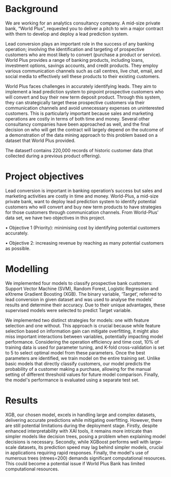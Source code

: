 # Background

We are working for an analytics consultancy company. A mid-size private bank, “World Plus”, requested you to deliver a pitch to win a major contract with them to develop and deploy a lead prediction system.

Lead conversion plays an important role in the success of any banking operation; involving the identification and targeting of prospective customers who are most likely to convert (purchase a product or service). World Plus provides a range of banking products, including loans, investment options, savings accounts, and credit products. They employ various communication channels such as call centres, live chat, email, and social media to effectively sell these products to their existing customers.

World Plus faces challenges in accurately identifying leads. They aim to implement a lead prediction system to pinpoint prospective customers who will convert and buy their new term deposit product. Through this system, they can strategically target these prospective customers via their communication channels and avoid unnecessary expenses on uninterested customers. This is particularly important because sales and marketing operations are costly in terms of both time and money. Several other consultancy companies have been approached as well, and the final decision on who will get the contract will largely depend on the outcome of a demonstration of the data mining approach to this problem based on a dataset that World Plus provided.

The dataset1 contains 220,000 records of historic customer data (that collected during a previous product offering).

# Project objectives
Lead conversion is important in banking operation’s success but sales and marketing activities are costly in time and money. World-Plus, a mid-size private bank, want to deploy lead prediction system to identify potential customers who will convert and buy new term products to have strategies for those customers through communication channels. From World-Plus’ data set, we have two objectives in this project.

• Objective 1 (Priority): minimising cost by identifying potential customers accurately.

• Objective 2: increasing revenue by reaching as many potential customers as possible.

# Modelling
We implemented four models to classify prospective bank customers: Support Vector Machine (SVM), Random Forest, Logistic Regression and eXtreme Gradient Boosting (XGB). The binary variable, ‘Target’, referred to lead conversion in given dataset and was used to analyse the models’ results and determine their accuracy. Due to their unique advantages, these supervised models were selected to predict Target variable.

We implemented two distinct strategies for models: one with feature selection and one without. This approach is crucial because while feature selection based on information gain can mitigate overfitting, it might also miss important interactions between variables, potentially impacting model performance. Considering the operation efficiency and time cost, 10% of training data is used for parameter tuning, and K-fold cross-validation is set to 5 to select optimal model from these parameters. Once the best parameters are identified, we train model on the entire training set. Unlike basic models that directly classify customers, our model predicts the probability of a customer making a purchase, allowing for the manual setting of different threshold values for future model comparison. Finally, the model's performance is evaluated using a separate test set.

# Results
XGB, our chosen model, excels in handling large and complex datasets, delivering accurate predictions while mitigating overfitting. However, there are still potential limitations during the deployment stage.
Firstly, despite enhanced interpretability with XAI tools, it remains more intricate than simpler models like decision trees, posing a problem when explaining model decisions is necessary. Secondly, while XGBoost performs well with large-scale datasets, its prediction speed may lag behind simpler models, crucial in applications requiring rapid responses. Finally, the model's use of numerous trees (ntrees=200) demands significant computational resources. This could become a potential issue if World Plus Bank has limited computational resources.


